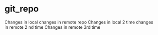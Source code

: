 # git_repo

Changes in local
changes in remote repo
Changes in local 2 time
changes in remote 2 nd time
Changes in remote 3rd time
